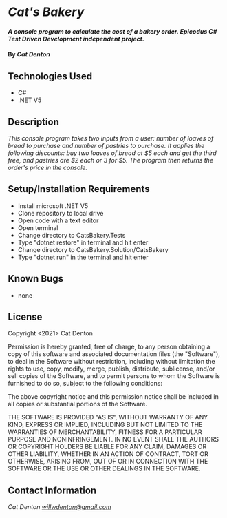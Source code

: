 # _Cat's Bakery_

#### _A console program to calculate the cost of a bakery order. Epicodus C# Test Driven Development independent project._

#### By _**Cat Denton**_

## Technologies Used

* C#
* .NET V5

## Description

_This console program takes two inputs from a user: number of loaves of bread to purchase and number of pastries to purchase. It applies the following discounts: buy two loaves of bread at $5 each and get the third free, and pastries are $2 each or 3 for $5. The program then returns the order's price in the console._

## Setup/Installation Requirements

* Install microsoft .NET V5
* Clone repository to local drive
* Open code with a text editor
* Open terminal
* Change directory to CatsBakery.Tests
* Type "dotnet restore" in terminal and hit enter
* Change directory to CatsBakery.Solution/CatsBakery
* Type "dotnet run" in the terminal and hit enter

## Known Bugs

* none

## License

Copyright <2021> Cat Denton

Permission is hereby granted, free of charge, to any person obtaining a copy of this software and associated documentation files (the "Software"), to deal in the Software without restriction, including without limitation the rights to use, copy, modify, merge, publish, distribute, sublicense, and/or sell copies of the Software, and to permit persons to whom the Software is furnished to do so, subject to the following conditions:

The above copyright notice and this permission notice shall be included in all copies or substantial portions of the Software.

THE SOFTWARE IS PROVIDED "AS IS", WITHOUT WARRANTY OF ANY KIND, EXPRESS OR IMPLIED, INCLUDING BUT NOT LIMITED TO THE WARRANTIES OF MERCHANTABILITY, FITNESS FOR A PARTICULAR PURPOSE AND NONINFRINGEMENT. IN NO EVENT SHALL THE AUTHORS OR COPYRIGHT HOLDERS BE LIABLE FOR ANY CLAIM, DAMAGES OR OTHER LIABILITY, WHETHER IN AN ACTION OF CONTRACT, TORT OR OTHERWISE, ARISING FROM, OUT OF OR IN CONNECTION WITH THE SOFTWARE OR THE USE OR OTHER DEALINGS IN THE SOFTWARE.



## Contact Information

_Cat Denton <willwdenton@gmail.com>_